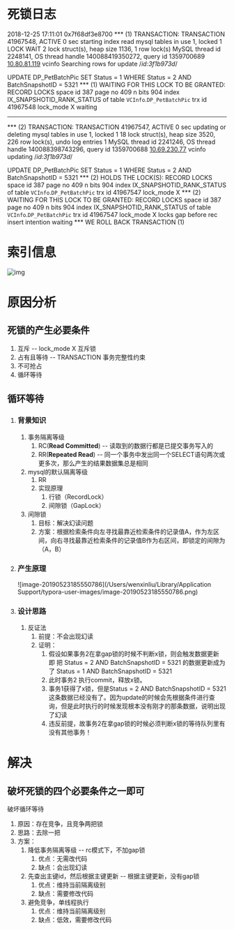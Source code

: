 # 死锁日志

2018-12-25 17:11:01 0x7f68df3e8700
*** (1) TRANSACTION:
TRANSACTION 41967548, ACTIVE 0 sec starting index read
mysql tables in use 1, locked 1
LOCK WAIT 2 lock struct(s), heap size 1136, 1 row lock(s)
MySQL thread id 2248141, OS thread handle 140088419350272, query id 1359700689 [10.80.81.119](http://10.80.81.119/) vcinfo Searching rows for update
/*id:3f1b973d*/

UPDATE DP_PetBatchPic
SET Status = 1
WHERE Status = 2
AND BatchSnapshotID = 5321
*** (1) WAITING FOR THIS LOCK TO BE GRANTED:
RECORD LOCKS space id 387 page no 409 n bits 904 index IX_SNAPSHOTID_RANK_STATUS of table `VCInfo`.`DP_PetBatchPic` trx id 41967548 lock_mode X waiting



------


*** (2) TRANSACTION:
TRANSACTION 41967547, ACTIVE 0 sec updating or deleting
mysql tables in use 1, locked 1
18 lock struct(s), heap size 3520, 226 row lock(s), undo log entries 1
MySQL thread id 2241246, OS thread handle 140088398743296, query id 1359700688 [10.69.230.77](http://10.69.230.77/) vcinfo updating
/*id:3f1b973d*/

UPDATE DP_PetBatchPic
SET Status = 1
WHERE Status = 2
AND BatchSnapshotID = 5321
*** (2) HOLDS THE LOCK(S):
RECORD LOCKS space id 387 page no 409 n bits 904 index IX_SNAPSHOTID_RANK_STATUS of table `VCInfo`.`DP_PetBatchPic` trx id 41967547 lock_mode X
*** (2) WAITING FOR THIS LOCK TO BE GRANTED:
RECORD LOCKS space id 387 page no 409 n bits 904 index IX_SNAPSHOTID_RANK_STATUS of table `VCInfo`.`DP_PetBatchPic` trx id 41967547 lock_mode X locks gap before rec insert intention waiting
*** WE ROLL BACK TRANSACTION (1)



# 索引信息



![img](https://km.sankuai.com/api/file/cdn/121721465/121761427?contentType=2&isNewContent=false)





# 原因分析

## 死锁的产生必要条件

1. 互斥 --  lock_mode X 互斥锁
2. 占有且等待 -- TRANSACTION 事务完整性约束
3. 不可抢占
4. 循环等待



## 循环等待

1. ### 背景知识

   1. 事务隔离等级
      1. RC(**Read Committed**) -- 读取到的数据行都是已提交事务写入的
      2. RR(**Repeated Read**) -- 同一个事务中发出同一个SELECT语句两次或更多次，那么产生的结果数据集总是相同
   2. mysql的默认隔离等级
      1. RR
      2. 实现原理
         1. 行锁（RecordLock）
         2. 间隙锁（GapLock）
   3. 间隙锁
      1. 目标：解决幻读问题
      2. 方案：根据检索条件向左寻找最靠近检索条件的记录值A，作为左区间，向右寻找最靠近检索条件的记录值B作为右区间，即锁定的间隙为（A，B）

2. ### 产生原理

   

   ![image-20190523185550786](/Users/wenxinliu/Library/Application Support/typora-user-images/image-20190523185550786.png)

   

3. ### 设计思路

   1. 反证法
      1. 前提：不会出现幻读
      2. 证明：
         1. 假设如果事务2在拿gap锁的时候不判断x锁，则会触发数据更新 即 把  Status = 2 AND BatchSnapshotID = 5321 的数据更新成为了  Status = 1 AND BatchSnapshotID = 5321
         2. 此时事务2 执行commit，释放x锁。
         3. 事务1获得了x锁，但是Status = 2 AND BatchSnapshotID = 5321这条数据已经没有了。因为update的时候会先根据条件进行查询，但是此时执行的时候发现根本没有刚才的那条数据，说明出现了幻读
         4. 违反前提，故事务2在拿gap锁的时候必须判断x锁的等待队列里有没有其他事务！



# 解决

##   破坏死锁的四个必要条件之一即可

   破坏循环等待

1. 原因：存在竞争，且竞争两把锁
2. 思路：去除一把
3. 方案：
   1. 降低事务隔离等级 -- rc模式下，不加gap锁
      1. 优点：无需改代码
      2. 缺点：会出现幻读
   2. 先查出主键id，然后根据主键更新 -- 根据主键更新，没有gap锁
      1. 优点：维持当前隔离级别
      2. 缺点：需要修改代码
   3. 避免竞争，单线程执行
      1. 优点：维持当前隔离级别
      2. 缺点：低效，需要修改代码